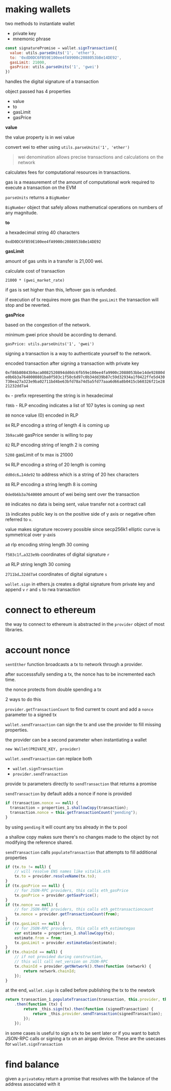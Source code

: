 # making wallets

two methods to instantiate wallet

- private key
- mnemonic phrase

```js
const signaturePromise = wallet.signTransaction({
  value: utils.parseUnits('1', 'ether'),
  to: '0xdD0DC6FB59E100ee4fA9900c2088053bBe14DE92',
  gasLimit: 21000,
  gasPrice: utils.parseUnits('1', 'gwei')
})
```

handles the digital signature of a transaction

object passed has 4 properties
- value
- to
- gasLimit
- gasPrice

**value**

the value property is in wei value

convert wei to ether using `utils.parseUnits('1', 'ether')`

> wei denomination allows precise transactions and calculations on the network

calculates fees for computational resources in transactions.

gas is a measurement of the amount of computational work required to execute a transaction on the EVM

`parseUnits` returns a `BigNumber`

`BigNumber` object that safely allows mathematical operations on numbers of any magnitude.

**to**

a hexadecimal string 40 characters

`0xdD0DC6FB59E100ee4fA9900c2088053bBe14DE92`

**gasLimit**

amount of gas units in a transfer is 21,000 wei.

calculate cost of transaction

`21000 * (gwei_market_rate)`

if gas is set higher than this, leftover gas is refunded.

if execution of tx requires more gas than the `gasLimit` the transaction will stop and be reverted.

**gasPrice**

based on the congestion of the network.

minimum gwei price should be according to demand.

`gasPrice: utils.parseUnits('1', 'gwei')`

signing a transaction is a way to authenticate yourself to the network.

encoded transaction after signing a transaction with private key

`0xf86b80843b9aca0082520894dd0dc6fb59e100ee4fa9900c2088053bbe14de92880de0b6b3a7640000801ba0f503c1f50c6d97c0b34dd39b87c59d32934a1f0422ffe5d430730ea27a323e9ba02711bd4be63bfd78a74d5a5fd77aaa6d66a8b0415cb60326f21e2821232dd7a4`

`0x` - prefix representing the string is in hexadecimal

`f86b` - RLP encoding indicates a list of 107 bytes is coming up next

`80` nonce value (0) encoded in RLP

`84` RLP encoding a string of length 4 is coming up

`3b9aca00` gasPrice sender is willing to pay

`82` RLP encoding string of length 2 is coming

`5208` gasLimit of tx max is 21000

`94` RLP encoding a string of 20 length is coming

`dd0dc6…14de92` to address which is a string of 20 hex characters

`88` RLP encoding a string length 8 is coming

`0de0b6b3a7640000` amount of wei being sent over the transaction

`80` indicates no data is being sent, value transfer not a contract call

`1b` indicates public key is on the positive side of y axis or negative often referred to `v`.

value makes signature recovery possible since secp256k1 elliptic curve is symmetrical over y-axis

`a0` rlp encoding string length 30 coming

`f503c1f…a323e9b` coordinates of digital signature `r`

`a0` RLP string length 30 coming

`2711bd…32dd7a4` coordinates of digital signature `s`

`wallet.sign` in ethers.js creates a digital signature from private key and append `v` `r` and `s` to rwa transaction


# connect to ethereum

the way to connect to ethereum is abstracted in the `provider` object of most libraries.

# account nonce

`sentEther` function broadcasts a tx to network through a provider.

after successsfully sending a tx, the nonce has to be incremented each time.

the nonce protects from double spending a tx

2 ways to do this

`provider.getTransactionCount` to find current tx count and add a `nonce` parameter to a signed tx

`wallet.sendTransaction` can sign the tx and use the provider to fill missing properties.

the provider can be a second parameter when instantiating a wallet

`new Wallet(PRIVATE_KEY, provider)`

`wallet.sendTransaction` can replace both

- `wallet.signTransaction`
- `provider.sendTransaction`

provide tx parameters directly to `sendTransaction` that returns a promise

`sendTransaction` by default adds a nonce if none is provided

```js
if (transaction.nonce == null) {
  transaction = properties_1.shallowCopy(transaction);
  transaction.nonce = this.getTransactionCount("pending");
}
```

by using `pending` it will count any txs already in the tx pool

a shallow copy makes sure there's no changes made to the object by not modifying the reference shared.

`sendTransaction` calls `populateTransaction` that attempts to fill additional properties

```js
if (tx.to != null) {
    // will resolve ENS names like vitalik.eth
    tx.to = provider.resolveName(tx.to);
}
if (tx.gasPrice == null) {
    // for JSON-RPC providers, this calls eth_gasPrice
    tx.gasPrice = provider.getGasPrice();
}
if (tx.nonce == null) {
    // for JSON-RPC providers, this calls eth_gettransactioncount
    tx.nonce = provider.getTransactionCount(from);
}
if (tx.gasLimit == null) {
    // for JSON-RPC providers, this calls eth_estimategas
    var estimate = properties_1.shallowCopy(tx);
    estimate.from = from;
    tx.gasLimit = provider.estimateGas(estimate);
}
if (tx.chainId == null) {
    // if not provided during construction,
    // this will call net_version on JSON-RPC 
    tx.chainId = provider.getNetwork().then(function (network) { 
        return network.chainId; 
    });
}
```

at the end, `wallet.sign` is called before publishing the tx to the newtork

```js
return transaction_1.populateTransaction(transaction, this.provider, this.address)
    .then(function (tx) {
        return _this.sign(tx).then(function (signedTransaction) {
            return _this.provider.sendTransaction(signedTransaction);
        });
    });
```

in some cases is useful to sign a tx to be sent later or if you want to batch JSON-RPC calls or signing a tx on an airgap device. These are the usecases for `wallet.signTransaction` 

# find balance

given a `privateKey` return a promise that resolves with the balance of the address associated with it


